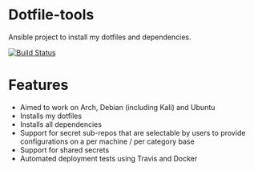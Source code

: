 # Dotfile-tools
Ansible project to install my dotfiles and dependencies.

[![Build Status](https://travis-ci.org/ps1337/Dotfile-tools.png?branch=master)](https://travis-ci.org/ps1337/Dotfile-tools)

# Features
- Aimed to work on Arch, Debian (including Kali) and Ubuntu
- Installs my dotfiles
- Installs all dependencies
- Support for secret sub-repos that are selectable by users to provide configurations on a per machine / per category base
- Support for shared secrets
- Automated deployment tests using Travis and Docker
